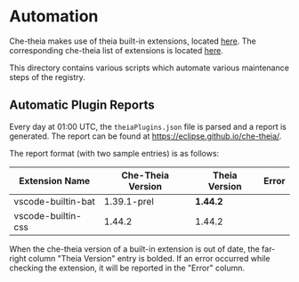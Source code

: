 # Automation

Che-theia makes use of theia built-in extensions, located [here](https://github.com/eclipse-theia/theia/blob/master/package.json). The corresponding che-theia list of extensions is located [here](https://github.com/eclipse/che-theia/blob/master/generator/src/templates/theiaPlugins.json).

This directory contains various scripts which automate various maintenance steps of the registry.

## Automatic Plugin Reports

Every day at 01:00 UTC, the `theiaPlugins.json` file is parsed and a report is generated. The report can be found at https://eclipse.github.io/che-theia/.

The report format (with two sample entries) is as follows:

| Extension Name | Che-Theia Version | Theia Version | Error |
| ------ | ------ | ------ | ------
| vscode-builtin-bat | 1.39.1-prel | **1.44.2** | |
| vscode-builtin-css | 1.44.2 | 1.44.2 | |


When the che-theia version of a built-in extension is out of date, the far-right column "Theia Version" entry is bolded. If an error occurred while checking the extension, it will be reported in the "Error" column.
